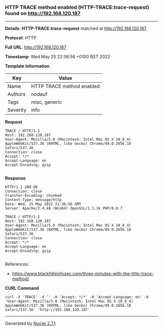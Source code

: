 ### HTTP TRACE method enabled (HTTP-TRACE:trace-request) found on http://192.168.120.187
---
**Details**: **HTTP-TRACE:trace-request**  matched at http://192.168.120.187

**Protocol**: HTTP

**Full URL**: http://192.168.120.187

**Timestamp**: Wed May 25 22:36:56 +0100 BST 2022

**Template Information**

| Key | Value |
|---|---|
| Name | HTTP TRACE method enabled |
| Authors | nodauf |
| Tags | misc, generic |
| Severity | info |

**Request**
```http
TRACE / HTTP/1.1
Host: 192.168.120.187
User-Agent: Mozilla/5.0 (Macintosh; Intel Mac OS X 10_8_4) AppleWebKit/537.36 (KHTML, like Gecko) Chrome/49.0.2656.18 Safari/537.36
Connection: close
Accept: */*
Accept-Language: en
Accept-Encoding: gzip


```

**Response**
```http
HTTP/1.1 200 OK
Connection: close
Transfer-Encoding: chunked
Content-Type: message/http
Date: Wed, 25 May 2022 21:36:56 GMT
Server: Apache/2.4.48 (Win64) OpenSSL/1.1.1k PHP/8.0.7

TRACE / HTTP/1.1
Host: 192.168.120.187
User-Agent: Mozilla/5.0 (Macintosh; Intel Mac OS X 10_8_4) AppleWebKit/537.36 (KHTML, like Gecko) Chrome/49.0.2656.18 Safari/537.36
Connection: close
Accept: */*
Accept-Language: en
Accept-Encoding: gzip


```

References: 
- https://www.blackhillsinfosec.com/three-minutes-with-the-http-trace-method/

**CURL Command**
```
curl -X 'TRACE' -d '' -H 'Accept: */*' -H 'Accept-Language: en' -H 'User-Agent: Mozilla/5.0 (Macintosh; Intel Mac OS X 10_8_4) AppleWebKit/537.36 (KHTML, like Gecko) Chrome/49.0.2656.18 Safari/537.36' 'http://192.168.120.187'
```
---
Generated by [Nuclei 2.7.1](https://github.com/projectdiscovery/nuclei)